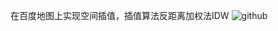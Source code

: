 在百度地图上实现空间插值，插值算法反距离加权法IDW
![github](https://github.com/skyfirezju/Spatialmap/blob/master/visualizationEffect.png "github") 